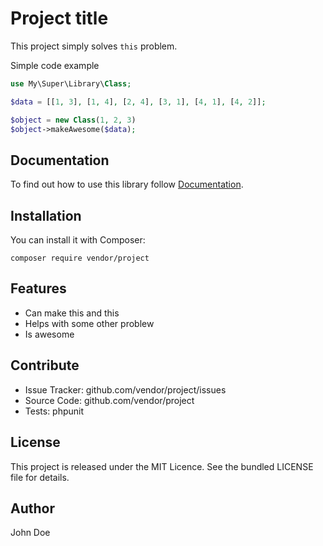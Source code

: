 # Project title

This project simply solves `this` problem.

Simple code example 

```php
use My\Super\Library\Class;

$data = [[1, 3], [1, 4], [2, 4], [3, 1], [4, 1], [4, 2]];

$object = new Class(1, 2, 3)
$object->makeAwesome($data);
```

## Documentation

To find out how to use this library follow [Documentation](http://link-to-documentation).

## Installation

You can install it with Composer:

```
composer require vendor/project
```

## Features

* Can make this and this
* Helps with some other problew
* Is awesome

## Contribute

* Issue Tracker: github.com/vendor/project/issues
* Source Code: github.com/vendor/project
* Tests: phpunit

## License

This project is released under the MIT Licence. See the bundled LICENSE file for details.

## Author

John Doe

